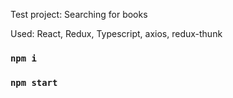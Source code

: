 Test project: Searching for books

Used: React, Redux, Typescript, axios, redux-thunk


### `npm i`

### `npm start`


